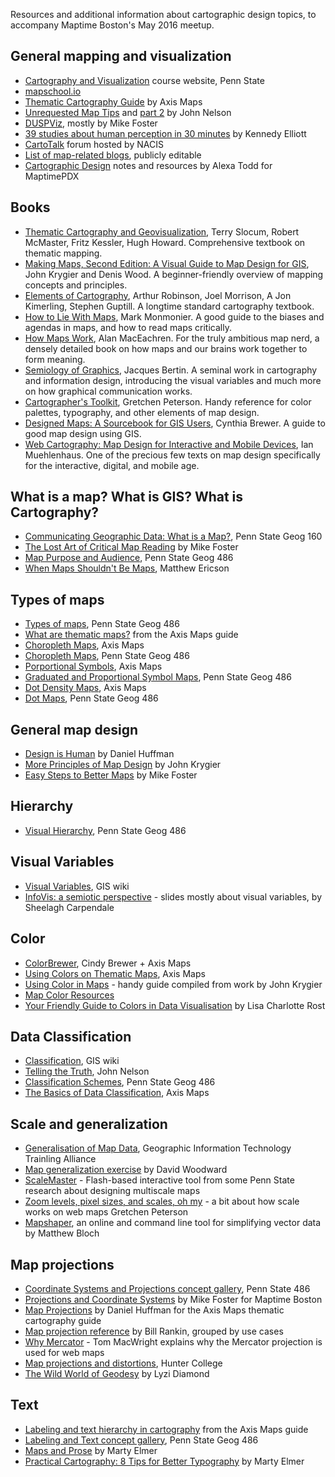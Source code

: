 Resources and additional information about cartographic design topics, to accompany Maptime Boston's May 2016 meetup.

## General mapping and visualization

- [Cartography and Visualization](https://www.e-education.psu.edu/geog486/) course website, Penn State
- [mapschool.io](http://mapschool.io/)
- [Thematic Cartography Guide](http://axismaps.com/guide) by Axis Maps
- [Unrequested Map Tips](http://uxblog.idvsolutions.com/2013/10/20-unrequested-map-tips-part-1.html) and [part 2](http://uxblog.idvsolutions.com/2013/11/20-unrequested-map-tips-part-2.html) by John Nelson
- [DUSPViz](http://duspviz.mit.edu/), mostly by Mike Foster
- [39 studies about human perception in 30 minutes](https://medium.com/@kennelliott/39-studies-about-human-perception-in-30-minutes-4728f9e31a73#.aqnpiksuu) by Kennedy Elliott
- [CartoTalk](http://www.cartotalk.com/) forum hosted by NACIS
- [List of map-related blogs](https://docs.google.com/document/d/1pjrX7F3w9X1987aAtSvR88aa_UM9YnMfxmr5qDUi6Pc/edit?usp=sharing), publicly editable
- [Cartographic Design](https://github.com/maptime/portland/blob/gh-pages/tutorials/Cartographic-Design-Notes-and-Resources-by-Alexa-Todd.md) notes and resources by Alexa Todd for MaptimePDX

## Books

- [Thematic Cartography and Geovisualization](http://www.amazon.com/Thematic-Cartography-Geovisualization-3rd-Edition/dp/0132298341), Terry Slocum, Robert McMaster, Fritz Kessler, Hugh Howard. Comprehensive textbook on thematic mapping.
- [Making Maps, Second Edition: A Visual Guide to Map Design for GIS](http://www.amazon.com/Making-Maps-Second-Edition-Visual/dp/1609181662), John Krygier and Denis Wood. A beginner-friendly overview of mapping concepts and principles.
- [Elements of Cartography](http://www.amazon.com/Elements-Cartography-Arthur-H-Robinson/dp/0471555797), Arthur Robinson, Joel Morrison, A Jon Kimerling, Stephen Guptill. A longtime standard cartography textbook.
- [How to Lie With Maps](http://www.amazon.com/How-Lie-Maps-2nd-Edition/dp/0226534219), Mark Monmonier. A good guide to the biases and agendas in maps, and how to read maps critically.
- [How Maps Work](http://www.amazon.com/How-Maps-Work-Representation-Visualization/dp/157230040X), Alan MacEachren. For the truly ambitious map nerd, a densely detailed book on how maps and our brains work together to form meaning.
- [Semiology of Graphics](http://www.amazon.com/Semiology-Graphics-Diagrams-Networks-Maps/dp/1589482611), Jacques Bertin. A seminal work in cartography and information design, introducing the visual variables and much more on how graphical communication works.
- [Cartographer's Toolkit](http://gretchenpeterson.com/cartographers-toolkit.php), Gretchen Peterson. Handy reference for color palettes, typography, and other elements of map design.
- [Designed Maps: A Sourcebook for GIS Users](http://www.amazon.com/Designed-Maps-Sourcebook-GIS-Users/dp/1589481607), Cynthia Brewer. A guide to good map design using GIS.
- [Web Cartography: Map Design for Interactive and Mobile Devices](http://www.amazon.com/Web-Cartography-Design-Interactive-Devices/dp/1439876223), Ian Muehlenhaus. One of the precious few texts on map design specifically for the interactive, digital, and mobile age.

## What is a map? What is GIS? What is Cartography?

- [Communicating Geographic Data: What is a Map?](https://www.e-education.psu.edu/geog160/node/1907), Penn State Geog 160
- [The Lost Art of Critical Map Reading](http://www.graphicarto.com/the-lost-art-of-critical-map-reading/) by Mike Foster
- [Map Purpose and Audience](https://www.e-education.psu.edu/geog486/l1_p5.html), Penn State Geog 486
- [When Maps Shouldn't Be Maps](http://www.ericson.net/content/2011/10/when-maps-shouldnt-be-maps/), Matthew Ericson

## Types of maps

- [Types of maps](https://www.e-education.psu.edu/geog486/node/1848), Penn State Geog 486
- [What are thematic maps?](http://www.axismaps.com/guide/thematic/) from the Axis Maps guide
- [Choropleth Maps](http://www.axismaps.com/guide/choropleth/), Axis Maps
- [Choropleth Maps](https://www.e-education.psu.edu/geog486/node/1864), Penn State Geog 486
- [Porportional Symbols](http://www.axismaps.com/guide/choropleth/), Axis Maps
- [Graduated and Proportional Symbol Maps](https://www.e-education.psu.edu/geog486/node/1869), Penn State Geog 486
- [Dot Density Maps](http://www.axismaps.com/guide/dot_density/), Axis Maps
- [Dot Maps](https://www.e-education.psu.edu/geog486/node/1870), Penn State Geog 486

## General map design
- [Design is Human](https://somethingaboutmaps.wordpress.com/2015/05/19/design-is-human/) by Daniel Huffman
- [More Principles of Map Design](https://makingmaps.net/2008/02/05/more-principles-of-map-design/) by John Krygier
- [Easy Steps to Better Maps](http://duspviz.mit.edu/tutorials/making-better-maps/) by Mike Foster

## Hierarchy

- [Visual Hierarchy](https://www.e-education.psu.edu/geog486/node/1858), Penn State Geog 486

## Visual Variables

- [Visual Variables](http://www.axismaps.com/guide/color_schemes/), GIS wiki
- [InfoVis: a semiotic perspective](http://innovis.cpsc.ucalgary.ca/innovis/uploads/Courses/InfoVisTutorial2010/infovisf10-wk2-bertin-v3.pdf) - slides mostly about visual variables, by Sheelagh Carpendale

## Color

- [ColorBrewer](http://colorbrewer.org), Cindy Brewer + Axis Maps
- [Using Colors on Thematic Maps](http://www.axismaps.com/guide/color_schemes/), Axis Maps
- [Using Color in Maps](http://visual.ly/using-color-maps) - handy guide compiled from work by John Krygier
- [Map Color Resources](https://makingmaps.net/2007/07/16/map-color-resources/)
- [Your Friendly Guide to Colors in Data Visualisation](http://lisacharlotterost.github.io/2016/04/22/Colors-for-DataVis/) by Lisa Charlotte Rost

## Data Classification

- [Classification](http://wiki.gis.com/wiki/index.php/Classification), GIS wiki
- [Telling the Truth](http://uxblog.idvsolutions.com/2011/10/telling-truth.html), John Nelson
- [Classification Schemes](https://www.e-education.psu.edu/geog486/node/1865), Penn State Geog 486
- [The Basics of Data Classification](http://www.axismaps.com/guide/classification/), Axis Maps

## Scale and generalization

- [Generalisation of Map Data](http://www.gitta.info/Generalisati/en/html/index.html), Geographic Information Technology Trainling Alliance
- [Map generalization exercise](https://www.dropbox.com/s/0i14zc7yjohazq8/map_generalization_woodward.png?dl=0) by David Woodward
- [ScaleMaster](http://www.personal.psu.edu/mzs114/ScaleMaster/ScaleMasterv0.html) - Flash-based interactive tool from some Penn State research about designing multiscale maps
- [Zoom levels, pixel sizes, and scales, oh my](http://www.gretchenpeterson.com/blog/archives/3260) - a bit about how scale works on web maps Gretchen Peterson
- [Mapshaper](http://mapshaper.org/), an online and command line tool for simplifying vector data by Matthew Bloch

## Map projections

- [Coordinate Systems and Projections concept gallery](https://www.e-education.psu.edu/geog486/l7_p9.html), Penn State 486
- [Projections and Coordinate Systems](http://mjfoster83.github.io/projections/index.html#/) by Mike Foster for Maptime Boston
- [Map Projections](http://www.axismaps.com/guide/projections/) by Daniel Huffman for the Axis Maps thematic cartography guide
- [Map projection reference](http://www.radicalcartography.net/?projectionref) by Bill Rankin, grouped by use cases
- [Why Mercator](https://gist.github.com/tmcw/a3828827c8490f7e13a9) - Tom MacWright explains why the Mercator projection is used for web maps
- [Map projections and distortions](http://www.geography.hunter.cuny.edu/~jochen/GTECH361/lectures/lecture04/concepts/Map%20coordinate%20systems/Map%20projections%20and%20distortion.htm), Hunter College  
- [The Wild World of Geodesy](http://lyzidiamond.com/geodesy/#0) by Lyzi Diamond

## Text

- [Labeling and text hierarchy in cartography](http://www.axismaps.com/guide/labeling/) from the Axis Maps guide
- [Labeling and Text concept gallery](https://www.e-education.psu.edu/geog486/l3_p7.html), Penn State Geog 486
- [Maps and Prose](http://maphugger.com/post/75374571098/practical-cartography-maps-and-prose) by Marty Elmer
- [Practical Cartography: 8 Tips for Better Typography](http://maphugger.com/post/28344751603/practical-cartography-8-tips-for-better) by Marty Elmer